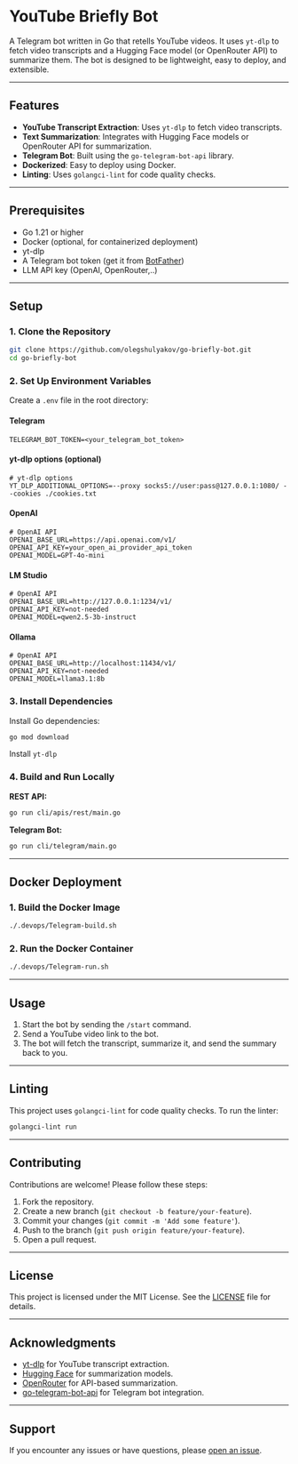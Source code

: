 # YouTube Briefly Bot

A Telegram bot written in Go that retells YouTube videos. It uses `yt-dlp` to fetch video transcripts and a Hugging Face model (or OpenRouter API) to summarize them. The bot is designed to be lightweight, easy to deploy, and extensible.

---

## Features

- **YouTube Transcript Extraction**: Uses `yt-dlp` to fetch video transcripts.
- **Text Summarization**: Integrates with Hugging Face models or OpenRouter API for summarization.
- **Telegram Bot**: Built using the `go-telegram-bot-api` library.
- **Dockerized**: Easy to deploy using Docker.
- **Linting**: Uses `golangci-lint` for code quality checks.

---

## Prerequisites

- Go 1.21 or higher
- Docker (optional, for containerized deployment)
- yt-dlp
- A Telegram bot token (get it from [BotFather](https://core.telegram.org/bots#botfather))
- LLM API key (OpenAI, OpenRouter,..)

---

## Setup

### 1. Clone the Repository

```bash
git clone https://github.com/olegshulyakov/go-briefly-bot.git
cd go-briefly-bot
```

### 2. Set Up Environment Variables

Create a `.env` file in the root directory:

#### Telegram

```env
TELEGRAM_BOT_TOKEN=<your_telegram_bot_token>
```

#### yt-dlp options (optional)

```env
# yt-dlp options
YT_DLP_ADDITIONAL_OPTIONS=--proxy socks5://user:pass@127.0.0.1:1080/ --cookies ./cookies.txt
```

#### OpenAI

```env
# OpenAI API
OPENAI_BASE_URL=https://api.openai.com/v1/
OPENAI_API_KEY=your_open_ai_provider_api_token
OPENAI_MODEL=GPT-4o-mini
```

#### LM Studio

```env
# OpenAI API
OPENAI_BASE_URL=http://127.0.0.1:1234/v1/
OPENAI_API_KEY=not-needed
OPENAI_MODEL=qwen2.5-3b-instruct
```

#### Ollama

```env
# OpenAI API
OPENAI_BASE_URL=http://localhost:11434/v1/
OPENAI_API_KEY=not-needed
OPENAI_MODEL=llama3.1:8b
```

### 3. Install Dependencies

Install Go dependencies:

```bash
go mod download
```

Install `yt-dlp`

### 4. Build and Run Locally

**REST API:**

```bash
go run cli/apis/rest/main.go
```

**Telegram Bot:**

```bash
go run cli/telegram/main.go
```

---

## Docker Deployment

### 1. Build the Docker Image

```bash
./.devops/Telegram-build.sh
```

### 2. Run the Docker Container

```bash
./.devops/Telegram-run.sh
```

---

## Usage

1. Start the bot by sending the `/start` command.
2. Send a YouTube video link to the bot.
3. The bot will fetch the transcript, summarize it, and send the summary back to you.

---

## Linting

This project uses `golangci-lint` for code quality checks. To run the linter:

```bash
golangci-lint run
```

---

## Contributing

Contributions are welcome! Please follow these steps:

1. Fork the repository.
2. Create a new branch (`git checkout -b feature/your-feature`).
3. Commit your changes (`git commit -m 'Add some feature'`).
4. Push to the branch (`git push origin feature/your-feature`).
5. Open a pull request.

---

## License

This project is licensed under the MIT License. See the [LICENSE](LICENSE) file for details.

---

## Acknowledgments

- [yt-dlp](https://github.com/yt-dlp/yt-dlp) for YouTube transcript extraction.
- [Hugging Face](https://huggingface.co/) for summarization models.
- [OpenRouter](https://openrouter.ai/) for API-based summarization.
- [go-telegram-bot-api](https://github.com/go-telegram-bot-api/telegram-bot-api) for Telegram bot integration.

---

## Support

If you encounter any issues or have questions, please [open an issue](https://github.com/olegshulyakov/github.com/olegshulyakov/go-briefly-bot/issues).
